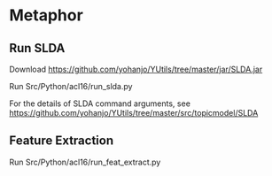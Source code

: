 # Metaphor

## Run SLDA
Download https://github.com/yohanjo/YUtils/tree/master/jar/SLDA.jar

Run Src/Python/acl16/run_slda.py

For the details of SLDA command arguments, see https://github.com/yohanjo/YUtils/tree/master/src/topicmodel/SLDA

## Feature Extraction
Run Src/Python/acl16/run_feat_extract.py

